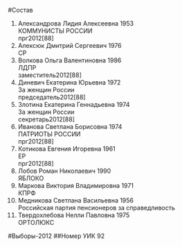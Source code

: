 #Состав
1. Александрова Лидия Алексеевна 1953   
    КОММУНИСТЫ РОССИИ       
    прг2012[88]
2. Алексюк Дмитрий Сергеевич 1976   
    СР
3. Волкова Ольга Валентиновна 1986   
    ЛДПР        
    заместитель2012[88]
4. Диневич Екатерина Юрьевна 1972   
    За женщин России        
    председатель2012[88]
5. Злотина Екатерина Геннадьевна 1974   
    За женщин России        
    секретарь2012[88]
6. Иванова Светлана Борисовна 1974   
    ПАТРИОТЫ РОССИИ     
    прг2012[88]
7. Котикова Евгения Игоревна 1961   
    ЕР      
    прг2012[88]
8. Лобов Роман Николаевич 1990   
    ЯБЛОКО
9. Маркова Виктория Владимировна 1971   
    КПРФ
10. Медникова Светлана Васильевна 1956   
    Российская партия пенсионеров за справедливость
11. Твердохлебова Нелли Павловна 1975   
    ОРТОЛЮКС

#Выборы-2012
##Номер УИК
92
